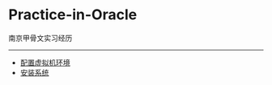 # Practice-in-Oracle
南京甲骨文实习经历

***
* [配置虚拟机环境](https://github.com/Harrdy2018/Practice-in-Oracle/blob/master/%E5%AE%89%E8%A3%85CentOS-7.md)
* [安装系统]()
